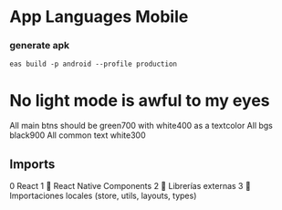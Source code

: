# App Languages Mobile


### generate apk 

``` eas build -p android --profile production ```

# No light mode is awful to my eyes

All main btns should be green700 with white400 as a textcolor
All bgs black900
All common text white300

## Imports 
0 React
1 📌 React Native Components
2 📌 Librerías externas
3 📌 Importaciones locales (store, utils, layouts, types)